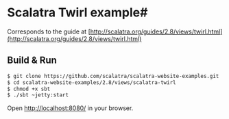 # Scalatra Twirl example#

Corresponds to the guide at [http://scalatra.org/guides/2.8/views/twirl.html](http://scalatra.org/guides/2.8/views/twirl.html)

## Build & Run ##

```sh
$ git clone https://github.com/scalatra/scalatra-website-examples.git
$ cd scalatra-website-examples/2.8/views/scalatra-twirl
$ chmod +x sbt
$ ./sbt ~jetty:start
```

Open [http://localhost:8080/](http://localhost:8080/) in your browser.
